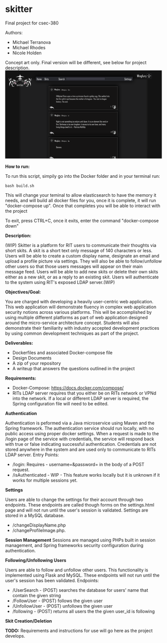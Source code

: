 # skitter

Final project for csec-380 

Authors:
* Michael Terranova
* Michael Rhodes
* Nicole Holden

Concept art only. Final version will be different, see below for project description.
![Alt text](SkitterV2.png?raw=true "WARNING: Concept art only - What skitter could look like.")

**How to run:**

To run this script, simpily go into the Docker folder and in your terminal run:
```
bash build.sh
```
This will change your teminal to allow elasticsearch to have the memory it needs, and will build all docker files for you, once it is complete, it will run "docker-compose up". Once that completes you will be able to interact with the project

To exit, press CTRL+C, once it exits, enter the command "docker-compose down"


**Description:**

(WIP) Skitter is a platform for RIT users to communicate their thoughts via short skits. A skit is a short
text only message of 140 characters or less. Users will be able to create a custom display name, designate
an email and upload a profile picture via settings. They will also be able to follow/unfollow other users
so that those users messages will appear on their main message feed. Users will be able to add new skits
or delete their own skits either as a new skit, or as a reply to an existing skit. Users will authenticate
to the system using RIT's exposed LDAP server.(WIP)

**Objectives/Goal:** 

You are charged with developing a heavily user-centric web application. This web application will demonstrate 
fluency in complex web application security notions across various platforms. This will be accomplished by 
using multiple different platforms as part of web application designed around the micro-service architecture 
concept. Students will also demonstrate their familiarity with industry accepted development practices by 
using common development techniques as part of the project. 
 
**Deliverables:** 

 * Dockerfiles and associated Docker-compose file 
 * Design Documents 
 * A zip of your repository 
 * A writeup that answers the questions outlined in the project 

**Requirements:** 
* Docker-Compose: https://docs.docker.com/compose/
* RITs LDAP server requires that you either be on RITs network or VPNd into the network. If a local or different LDAP server is required, the Spring configuration file will need to be edited.


**Authentication** 

  Authentication is peformed via a Java microservice using Maven and the Spring framework. The authentication service should run locally, with no public access using proper docker settings. When a request is made to the /login page of the service with credentials, the service will respond back with true or false indicating successful authentication. Credentials are not stored anywhere in the system and are used only to communicate to RITs LDAP server.
  Entry Points:
  * /login: Requires - username=<un>&password=<pw> in the body of a POST request.
  * /isAuthenticated - WIP - This feature works locally but it is unknown if it works for multiple sessions yet.
 
 **Settings**
 
   Users are able to change the settings for their account through two endpoints.  These endpoints are called though forms on the settings.html page and will not run until the user's session is validated. Settings are stored in a MySQL database.
   * /changeDisplayName.php
   * /changeProfileImage.php. 
  
 
 **Session Management**
   Sessions are managed using PHPs built in session management, and Spring frameworks security configuration during authentication.
 
 **Following/Unfollowing Users**

  Users are able to follow and unfollow other users. This functionality is implemented using Flask and MySQL. These endpoints will not run until the user's session has been validated.
  Endpoints:
  * /UserSearch - (POST) searches the database for users' name that contain the given string
  * /FollowUser - (POST) follows the given user
  * /UnfollowUser - (POST) unfollows the given user
  * /following - (POST) returns all users the the given user_id is following
 
 **Skit Creation/Deletion**
 <WIP>
 
**TODO:**
Requirements and instructions for use will go here as the project develops.
